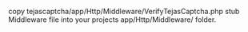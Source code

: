 copy tejascaptcha/app/Http/Middleware/VerifyTejasCaptcha.php stub Middleware file into your projects 
app/Http/Middleware/ folder.
